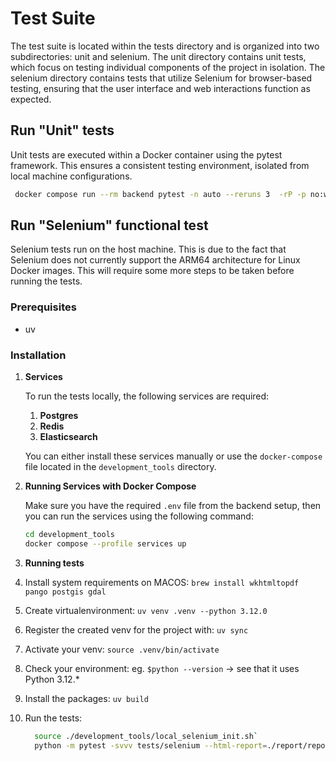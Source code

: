 # Test Suite

The test suite is located within the tests directory and is organized into two subdirectories: unit and selenium. 
The unit directory contains unit tests, which focus on testing individual components of the project in isolation. 
The selenium directory contains tests that utilize Selenium for browser-based testing,
ensuring that the user interface and web interactions function as expected.

## Run "Unit" tests 
Unit tests are executed within a Docker container using the pytest framework.
This ensures a consistent testing environment, isolated from local machine configurations.
   ```bash
    docker compose run --rm backend pytest -n auto --reruns 3  -rP -p no:warnings --cov-report= --capture=sys  ./tests/unit
   ```


## Run "Selenium" functional test


Selenium tests run on the host machine. 
This is due to the fact that Selenium does not currently support the ARM64 architecture for Linux Docker images.
This will require some more steps to be taken before running the tests.
### Prerequisites
- uv

### Installation
1. **Services**

   To run the tests locally, the following services are required:
   
   1. **Postgres**
   1. **Redis**
   1. **Elasticsearch**
   
   You can either install these services manually or use the `docker-compose` file located in the `development_tools` directory.

2. **Running Services with Docker Compose**
   
   Make sure you have the required `.env` file from the backend setup, then you can run the services using the following command:

   ```bash
   cd development_tools
   docker compose --profile services up
   ```
3. **Running tests**

1. Install system requirements on MACOS:
   `brew install wkhtmltopdf pango postgis gdal`
2. Create virtualenvironment:
    `uv venv .venv --python 3.12.0`
3. Register the created venv for the project with: 
    `uv sync` 
4. Activate your venv: 
    `source .venv/bin/activate`
5. Check your environment:
    eg. `$python --version` -> see that it uses Python 3.12.*
6. Install the packages:
    `uv build`
7. Run the tests:
    ```bash
      source ./development_tools/local_selenium_init.sh`
      python -m pytest -svvv tests/selenium --html-report=./report/report.html`
    ```
